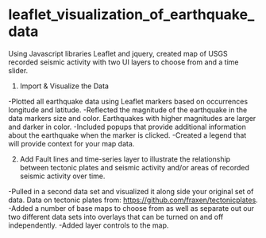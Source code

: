 # leaflet_visualization_of_earthquake_data
Using Javascript libraries Leaflet and jquery, created map of USGS recorded seismic activity with two UI layers to choose from and a time slider.

1. Import & Visualize the Data

-Plotted all earthquake data using Leaflet markers based on occurrences longitude and latitude.
-Reflected the magnitude of the earthquake in the data markers size and color. Earthquakes with higher magnitudes are larger and darker in color.
-Included popups that provide additional information about the earthquake when the marker is clicked.
-Created a legend that will provide context for your map data.

2. Add Fault lines and time-series layer to illustrate the relationship between tectonic plates and seismic activity and/or areas of recorded seismic activity over time. 

-Pulled in a second data set and visualized it along side your original set of data. Data on tectonic plates from: https://github.com/fraxen/tectonicplates.
-Added a number of base maps to choose from as well as separate out our two different data sets into overlays that can be turned on and off independently.
-Added layer controls to the map.


